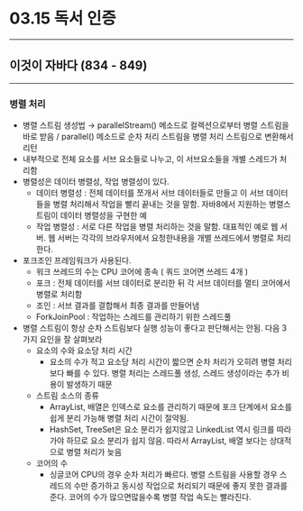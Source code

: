 # 03.15 독서 인증

---
## 이것이 자바다 (834 - 849)

---


### 병렬 처리

- 병렬 스트림 생성법 → parallelStream() 메소드로 컬렉션으로부터 병렬 스트림을 바로 받음 / parallel() 메소드로 순차 처리 스트림을 병렬 처리 스트림으로 변환해서 리턴
- 내부적으로 전체 요소를 서브 요소들로 나누고, 이 서브요소들을 개별 스레드가 처리함
- 병렬성은 데이터 병렬성, 작업 병렬성이 있다.
    - 데이터 병렬성 : 전체 데이터를 쪼개서 서브 데이터들로 만들고 이 서브 데이터들을 병렬 처리해서 작업을 빨리 끝내는 것을 말함. 자바8에서 지원하는 병렬스트림이 데이터 병렬성을 구현한 예
    - 작업 병렬성 : 서로 다른 작업을 병렬 처리하는 것을 말함. 대표적인 예로 웹 서버. 웹 서버는 각각의 브라우저에서 요청한내용을 개별 쓰레드에서 병렬로 처리한다.
- 포크조인 프레임워크가 사용된다.
    - 워크 쓰레드의 수는 CPU 코어에 종속 ( 쿼드 코어면 쓰레드 4개 )
    - 포크 : 전체 데이터를 서브 데이터로 분리한 뒤  각 서브 데이터를 멀티 코어에서 병렬로 처리함
    - 조인 : 서브 결과를 결합해서 최종 결과를 만들어냄
    - ForkJoinPool : 작업하는 스레드를 관리하기 위한 스레드풀
- 병렬 스트림이 항상 순차 스트림보다 실행 성능이 좋다고 판단해서는 안됨. 다음 3가지 요인을 잘 살펴보라
    - 요소의 수와 요소당 처리 시간
        - 요소의 수가 적고 요소당 처리 시간이 짧으면 순차 처리가 오히려 병렬 처리보다 빠를 수 있다. 병렬 처리는 스레드풀 생성, 스레드 생성이라는 추가 비용이 발생하기 때문
    - 스트림 소스의 종류
        - ArrayList, 배열은 인덱스로 요소를 관리하기 때문에 포크 단계에서 요소를 쉽게 분리 가능해 병렬 처리 시간이 절약됨.
        - HashSet, TreeSet은 요소 분리가 쉽지않고 LinkedList 역시 링크를 따라가야 하므로 요소 분리가 쉽지 않음. 따라서 ArrayList, 배열 보다는 상대적으로 병렬 처리가 늦음
    - 코어의 수
        - 싱글코어 CPU의 경우 순차 처리가 빠르다. 병렬 스트림을 사용할 경우 스레드의 수만 증가하고 동시성 작업으로 처리되기 때문에 좋지 못한 결과를 준다. 코어의 수가 많으면많을수록 병렬 작업 속도는 빨라진다.